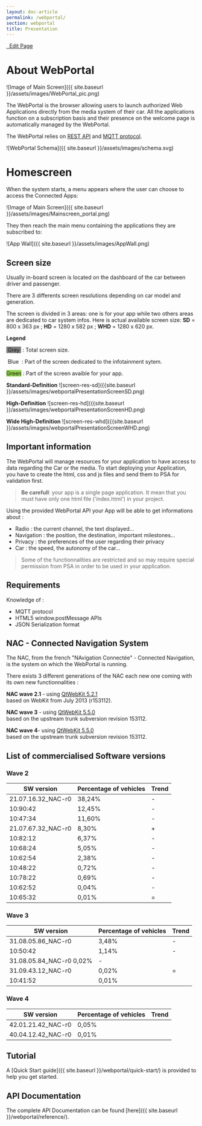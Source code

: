 ```yaml
---
layout: doc-article
permalink: /webportal/
section: webportal
title: Presentation
---
```


<a href="https://github.com/GroupePSA/groupepsa.github.io/tree/master/{{ page.path }}" class="button is-link is-outlined is-pulled-right" target="_blank" title="Edit this page on GitHub">
    <i style="font-size: 1.6rem" class="fab fa-2x fa-github  is-white"></i> 
    &nbsp; Edit Page
</a>

# About WebPortal

![Image of Main Screen]({{ site.baseurl }}/assets/images/WebPortal_pic.png)

The WebPortal is the browser allowing users to launch authorized Web Applications directly from the media system of their car.
All the applications function on a subscription basis and their presence on the welcome page is automatically managed by the WebPortal.

The WebPortal relies on [REST API](https://restfulapi.net/) and [MQTT protocol](http://mosquitto.org/man/mqtt-7.html).

![WebPortal Schema]({{ site.baseurl }}/assets/images/schema.svg)

# Homescreen
When the system starts, a menu appears where the user can choose to access the Connected Apps:

![Image of Main Screen]({{ site.baseurl }}/assets/images/Mainscreen_portal.png)

They then reach the main menu containing the applications they are subscribed to:

![App Wall]({{ site.baseurl }}/assets/images/AppWall.png)


## Screen size
Usually in-board screen is located on the dashboard of the car between driver and passenger.

There are 3 differents screen resolutions depending on car model and generation.

The screen is divided in 3 areas: one is for your app while two others areas are dedicated to car system infos.
Here is actual available screen size: **SD** = 800 x 363 px ; **HD** = 1280 x 582 px ; **WHD** = 1280 x 620 px.

**Legend**

<span class="verb get" style="background-color: grey">&nbsp;Grey&nbsp;</span> : Total screen size.


<span class="verb get" style>&nbsp;Blue&nbsp;</span> : Part of the screen dedicated to the infotainment sytem.


<span class="verb post" style="background-color:#92D050">Green</span> : Part of the screen avaible for your app.

**Standard-Definition**
![screen-res-sd]({{site.baseurl }}/assets/images/webportalPresentationScreenSD.png)

**High-Definition**
![screen-res-hd]({{site.baseurl }}/assets/images/webportalPresentationScreenHD.png)

**Wide High-Definition**
![screen-res-whd]({{site.baseurl }}/assets/images/webportalPresentationScreenWHD.png)

## Important information

The WebPortal will manage resources for your application to have access to data regarding the Car or the media.
To start deploying your Application, you have to create the html, css and js files and send them to PSA for validation first.

>**Be carefull**: your app is a single page application. It mean that you must have only one html file ('index.html') in your project.

Using the provided WebPortal API your App will be able to get informations about :
- Radio : the current channel, the text displayed...
- Navigation : the position, the destination, important milestones...
- Privacy : the preferences of the user regarding their privacy
- Car : the speed, the autonomy of the car...

>Some of the functionnalities are restricted and so may require special permission from PSA in order to be used in your application.

## Requirements

Knowledge of :
- MQTT protocol
- HTML5 window.postMessage APIs
- JSON Serialization format

## NAC - Connected Navigation System

The NAC, from the french "NAvigation Connectée" - Connected Navigation, is the system on which the WebPortal is running.  

There exists 3 different generations of the NAC each new one coming with its own new functionnalities :  

**NAC wave 2.1** - using [QtWebKit 5.2.1](http://download.qt.io/archive/qt/5.2/5.2.1/submodules/qtwebkit-opensource-src-5.2.1.tar.gz)  
based on WebKit from July 2013 (r153112).

**NAC wave 3** - using [QtWebKit 5.5.0](http://download.qt.io/archive/qt/5.5/5.5.0/submodules/qtwebkit-opensource-src-5.5.0.tar.gz)  
based on the upstream trunk subversion revision 153112.

**NAC wave 4**- using [QtWebKit 5.5.0](http://download.qt.io/archive/qt/5.5/5.5.0/submodules/qtwebkit-opensource-src-5.5.0.tar.gz)  
based on the upstream trunk subversion revision 153112.

## List of commercialised Software versions

### Wave 2

SW version	| Percentage of vehicles| Trend
-|-|-
21.07.16.32_NAC-r0	|38,24%|	-
10:90:42	|12,45%|	-
10:47:34	|11,60%|	-
21.07.67.32_NAC-r0|	8,30%|	+
10:82:12	|6,37%	|-
10:68:24	|5,05%	|-
10:62:54	|2,38%	|-
10:48:22	|0,72%	|-
10:78:22	|0,69%	|-
10:62:52	|0,04%	|-
10:65:32	|0,01%	|=

### Wave 3

SW version	| Percentage of vehicles| Trend
-|-|-
31.08.05.86_NAC-r0|	3,48%|	-
10:50:42|	1,14%	|-
31.08.05.84_NAC-r0	0,02%	|-
31.09.43.12_NAC-r0|	0,02%|	=
10:41:52|	0,01%	|


### Wave 4

SW version	| Percentage of vehicles| Trend
-|-|-
42.01.21.42_NAC-r0 |	0,05%	|
40.04.12.42_NAC-r0	| 0,01%	|


## Tutorial

A [Quick Start guide]({{ site.baseurl }}/webportal/quick-start/) is provided to help you get started.

## API Documentation

The complete API Documentation can be found [here]({{ site.baseurl }}/webportal/reference/).
